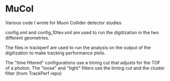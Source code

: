 # MuCol
Various code I wrote for Muon Collider detector studies

config.xml and config_10tev.xml are used to run the digitization in the two different geometries.

The files in trackperf are used to run the analysis on the output of the digitization to make tracking performance plots.

The "time filtered" configurations use a timing cut that adjusts for the TOF of a photon.
The "loose" and "tight" filters use the timing cut and the cluster filter (from TrackPerf repo)
